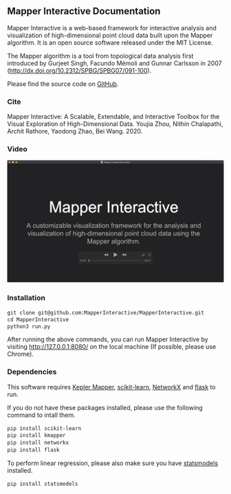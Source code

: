 ## Mapper Interactive Documentation

Mapper Interactive is a web-based framework for interactive analysis and visualization of high-dimensional point cloud data built upon the Mapper algorithm. It is an open source software released under the MIT License.

The Mapper algorithm is a tool from topological data analysis first introduced by Gurjeet Singh, Facundo Mémoli and Gunnar Carlsson in 2007 (http://dx.doi.org/10.2312/SPBG/SPBG07/091-100).

Please find the source code on [GitHub](https://github.com/MapperInteractive/MapperInteractive).

### Cite

Mapper Interactive: A Scalable, Extendable, and Interactive Toolbox for the Visual Exploration of High-Dimensional Data.
Youjia Zhou, Nithin Chalapathi, Archit Rathore, Yaodong Zhao, Bei Wang. 2020.

### Video

[![Screenshot of video](video-teaser.png)](https://www.youtube.com/watch?v=z2VEkv1apF8)

### Installation
```shell
git clone git@github.com:MapperInteractive/MapperInteractive.git
cd MapperInteractive
python3 run.py
```

After running the above commands, you can run Mapper Interactive by visiting  http://127.0.0.1:8080/ on the local machine (If possible, please use Chrome).

### Dependencies
This software requires [Kepler Mapper](https://kepler-mapper.scikit-tda.org/), [scikit-learn](https://scikit-learn.org/stable/), [NetworkX](https://networkx.github.io/) and [flask](https://flask.palletsprojects.com/en/1.1.x/) to run.

If you do not have these packages installed, please use the following command to intall them.

```bash
pip install scikit-learn
pip install kmapper
pip install networkx
pip install flask
```

To perform linear regression, please also make sure you have [statsmodels](https://www.statsmodels.org/stable/index.html) installed.
```bash
pip install statsmodels
```
